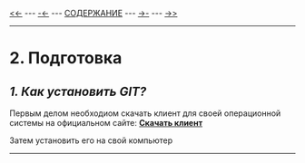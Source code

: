 [<<-](./1-1.md) ---
[-<-](./1-4.md) ---
[СОДЕРЖАНИЕ](./README.md) ---
[->-](./2-1.md) ---
[->>](./3-1.md)

---

# **2. Подготовка**
## *1. Как установить GIT?*
 Первым делом необходиом скачать клиент для своей операционной системы на официальном сайте:
**[Скачать клиент](https://git-scm.com/downloads)**

 Затем установить его на свой компьютер

---